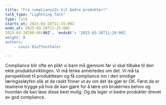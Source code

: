 ```yaml
---
title: "Fra complianzzZz til bedre produkter!"
talk_type: "Lightning Talk"
type: talk
starts_at: 2025-03-26T11:15:00Z
ends_at: 2025-03-26T11:25:00Z
2025-03-28T08:00:00Z', 'endsAt': '2025-03-28T11:20:00Z
weight: 8
authors:
    - Louis Dieffenthaler

---
```

Compliance blir ofte en plikt vi bare må gjennom før vi skal tilbake til den ekte produktutviklingen. Vi må tenke annerledes om det. Vi må ta perspektivet til produktteam og få compliance inn i den smidige læringssløyfen slik at de raskt finner ut av om det de gjør er OK. Først da er teamene trygge på hva de kan gjøre for å lære om brukernes behov og hvordan de kan løse disse best mulig. Og da lager vi bedre produkter drevet av god compliance.
